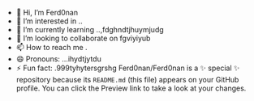 - 👋 Hi, I’m Ferd0nan
- 👀 I’m interested in ..
- 🌱 I’m currently learning ..,fdghndtjhuymjudg
- 💞️ I’m looking to collaborate on fgviyiyub
- 📫 How to reach me .
- 😄 Pronouns: ...ihydtjytdu
- ⚡ Fun fact: .999tyhytersgrshg
Ferd0nan/Ferd0nan is a ✨ special ✨ repository because its `README.md` (this file) appears on your GitHub profile.
You can click the Preview link to take a look at your changes.
